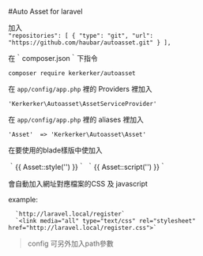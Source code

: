 #Auto Asset for laravel  

  加入    
    ` "repositories": [
        {
            "type": "git",
            "url": "https://github.com/haubar/autoasset.git"
        }
    ], ` 
    
  在｀composer.json｀下指令
  
  `composer require kerkerker/autoasset` 
  
  在 `app/config/app.php` 裡的 Providers 裡加入
  
  `'Kerkerker\Autoasset\AssetServiceProvider'`
  
  在 `app/config/app.php` 裡的 aliases 裡加入
  
  ` 'Asset'  => 'Kerkerker\Autoasset\Asset' `
  
  在要使用的blade樣版中使加入
  
   ｀{{ Asset::style('') }}｀
   ｀{{ Asset::script('') }}｀
  
  會自動加入網址對應檔案的CSS 及 javascript 
  
  example:
  ```
    `http://laravel.local/register`
    `<link media="all" type="text/css" rel="stylesheet" href="http://laravel.local/register.css">`
  ```
  > config 可另外加入path參數
  
